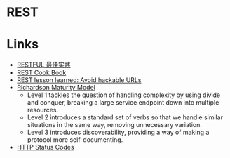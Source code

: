 # REST

# Links
- [RESTFUL 最佳实践](https://www.zybuluo.com/yanbo-ai/note/17890)
- [REST Cook Book](http://restcookbook.com/Basics/hateoas/)
- [REST lesson learned: Avoid hackable URLs ](http://blog.ploeh.dk/2013/05/01/rest-lesson-learned-avoid-hackable-urls/)
- [Richardson Maturity Model](http://martinfowler.com/articles/richardsonMaturityModel.html)
  - Level 1 tackles the question of handling complexity by using divide and conquer, breaking a large service endpoint down into multiple resources.
  - Level 2 introduces a standard set of verbs so that we handle similar situations in the same way, removing unnecessary variation.
  - Level 3 introduces discoverability, providing a way of making a protocol more self-documenting.
- [HTTP Status Codes](https://httpstatuses.com/)
